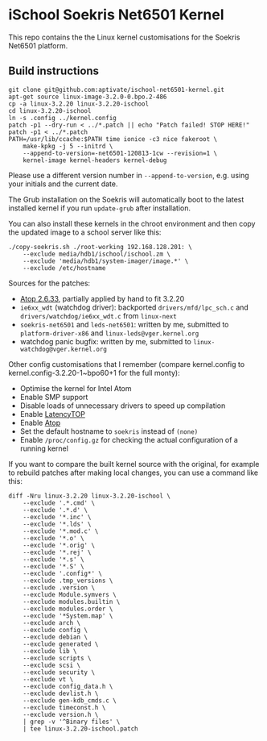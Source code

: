 # iSchool Soekris Net6501 Kernel

This repo contains the the Linux kernel customisations for the
Soekris Net6501 platform.

## Build instructions

	git clone git@github.com:aptivate/ischool-net6501-kernel.git
	apt-get source linux-image-3.2.0-0.bpo.2-486
	cp -a linux-3.2.20 linux-3.2.20-ischool
	cd linux-3.2.20-ischool
	ln -s .config ../kernel.config
	patch -p1 --dry-run < ../*.patch || echo "Patch failed! STOP HERE!"
	patch -p1 < ../*.patch
	PATH=/usr/lib/ccache:$PATH time ionice -c3 nice fakeroot \
		make-kpkg -j 5 --initrd \
		--append-to-version=-net6501-120813-1cw --revision=1 \
		kernel-image kernel-headers kernel-debug

Please use a different version number in `--append-to-version`,
e.g. using your initials and the current date.

The Grub installation on the Soekris will automatically boot to
the latest installed kernel if you run `update-grub` after
installation.

You can also install these kernels in the chroot environment and
then copy the updated image to a school server like this:

	./copy-soekris.sh ./root-working 192.168.128.201: \
		--exclude media/hdb1/ischool/ischool.zm \
		--exclude 'media/hdb1/system-imager/image.*' \
		--exclude /etc/hostname

Sources for the patches:

* [Atop 2.6.33](http://www.atoptool.nl/download/atoppatch-kernel-2.6.33.tar.gz),
  partially applied by hand to fit 3.2.20
* `ie6xx_wdt` (watchdog driver): backported `drivers/mfd/lpc_sch.c` and 
  `drivers/watchdog/ie6xx_wdt.c` from `linux-next`
* `soekris-net6501` and `leds-net6501`: written by me, submitted to
  `platform-driver-x86` and `linux-leds@vger.kernel.org`
* watchdog panic bugfix: written by me, submitted to
  `linux-watchdog@vger.kernel.org`

Other config customisations that I remember (compare kernel.config
to kernel.config-3.2.20-1~bpo60+1 for the full monty):

* Optimise the kernel for Intel Atom
* Enable SMP support
* Disable loads of unnecessary drivers to speed up compilation
* Enable [LatencyTOP](http://lwn.net/Articles/266153/)
* Enable [Atop](http://www.atoptool.nl/)
* Set the default hostname to `soekris` instead of `(none)`
* Enable `/proc/config.gz` for checking the actual configuration
  of a running kernel

If you want to compare the built kernel source with the original,
for example to rebuild patches after making local changes, you can
use a command like this:

	diff -Nru linux-3.2.20 linux-3.2.20-ischool \
		--exclude '.*.cmd' \
		--exclude '.*.d' \
		--exclude '*.inc' \
		--exclude '*.lds' \
		--exclude '*.mod.c' \
		--exclude '*.o' \
		--exclude '*.orig' \ 
		--exclude '*.rej' \
		--exclude '*.s' \
		--exclude '*.S' \
		--exclude '.config*' \
		--exclude .tmp_versions \
		--exclude .version \
		--exclude Module.symvers \
		--exclude modules.builtin \
		--exclude modules.order \
		--exclude '*System.map' \
		--exclude arch \
		--exclude config \
		--exclude debian \
		--exclude generated \
		--exclude lib \
		--exclude scripts \
		--exclude scsi \
		--exclude security \
		--exclude vt \
		--exclude config_data.h \
		--exclude devlist.h \
		--exclude gen-kdb_cmds.c \
		--exclude timeconst.h \
		--exclude version.h \
		| grep -v '^Binary files' \
		| tee linux-3.2.20-ischool.patch


